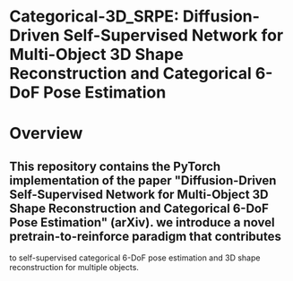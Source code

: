 # Categorical-3D_SRPE: Diffusion-Driven Self-Supervised Network for Multi-Object 3D Shape Reconstruction and Categorical 6-DoF Pose Estimation
# Overview
## This repository contains the PyTorch implementation of the paper "Diffusion-Driven Self-Supervised Network for Multi-Object 3D Shape Reconstruction and Categorical 6-DoF Pose Estimation" (arXiv). we introduce a novel pretrain-to-reinforce paradigm that contributes
to self-supervised categorical 6-DoF pose estimation and 3D shape reconstruction for multiple objects.
